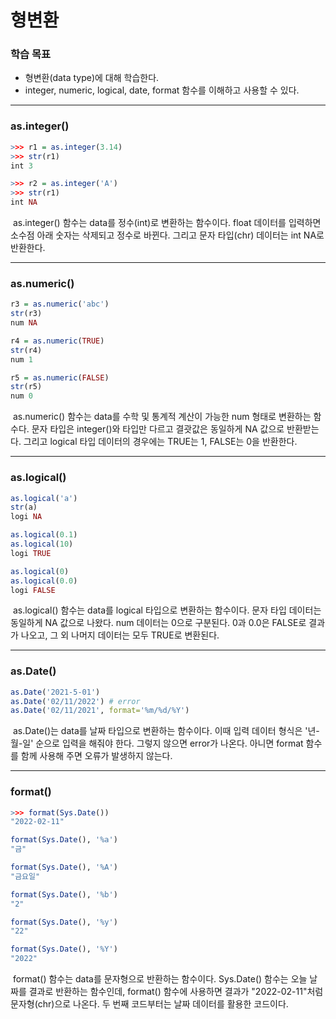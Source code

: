 # 형변환



### 학습 목표

- 형변환(data type)에 대해 학습한다.
- integer, numeric, logical, date, format 함수를 이해하고 사용할 수 있다.



---



### as.integer()

```R
>>> r1 = as.integer(3.14)
>>> str(r1)
int 3

>>> r2 = as.integer('A')
>>> str(r1)
int NA
```

​	as.integer() 함수는 data를 정수(int)로 변환하는 함수이다. float 데이터를 입력하면 소수점 아래 숫자는 삭제되고 정수로 바뀐다. 그리고 문자 타입(chr) 데이터는 int NA로 반환한다.



---



### as.numeric()

```R
r3 = as.numeric('abc')
str(r3)
num NA

r4 = as.numeric(TRUE)
str(r4)
num 1

r5 = as.numeric(FALSE)
str(r5)
num 0
```

​	as.numeric() 함수는 data를 수학 및 통계적 계산이 가능한 num 형태로 변환하는 함수다. 문자 타입은 integer()와 타입만 다르고 결괏값은 동일하게 NA 값으로 반환받는다. 그리고 logical 타입 데이터의 경우에는 TRUE는 1, FALSE는 0을 반환한다. 



---



### as.logical()

```R
as.logical('a')
str(a)
logi NA

as.logical(0.1)
as.logical(10)
logi TRUE

as.logical(0)
as.logical(0.0)
logi FALSE
```

​	as.logical() 함수는 data를 logical 타입으로 변환하는 함수이다. 문자 타입 데이터는 동일하게 NA 값으로 나왔다. num 데이터는 0으로 구분된다. 0과 0.0은 FALSE로 결과가 나오고, 그 외 나머지 데이터는 모두 TRUE로 변환된다.



---



### as.Date()

```R
as.Date('2021-5-01')
as.Date('02/11/2022') # error
as.Date('02/11/2021', format='%m/%d/%Y')
```

​	as.Date()는 data를 날짜 타입으로 변환하는 함수이다. 이때 입력 데이터 형식은 '년-월-일' 순으로 입력을 해줘야 한다. 그렇지 않으면 error가 나온다. 아니면 format 함수를 함께 사용해 주면 오류가 발생하지 않는다.



---



### format()

```R
>>> format(Sys.Date())
"2022-02-11"

format(Sys.Date(), '%a')
"금"

format(Sys.Date(), '%A')
"금요일"

format(Sys.Date(), '%b')
"2"

format(Sys.Date(), '%y')
"22"

format(Sys.Date(), '%Y')
"2022"
```

​	format() 함수는 data를 문자형으로 반환하는 함수이다. Sys.Date() 함수는 오늘 날짜를 결과로 반환하는 함수인데, format() 함수에 사용하면 결과가 "2022-02-11"처럼 문자형(chr)으로 나온다. 두 번째 코드부터는 날짜 데이터를 활용한 코드이다.
